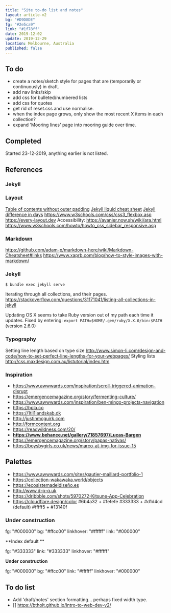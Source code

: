 ```yaml
---
title: "Site to-do list and notes"
layout: article-v2
bg: "#D9D8DE"
fg: "#2e5ca9"
link: "#1f78ff"
date: 2019-12-02
update: 2019-12-29
location: Melbourne, Australia
published: false
---
```

## To do

* create a notes/sketch style for pages that are (temporarily or continuously) in draft.
* add nav links/skip
* add css for bulleted/numbered lists
* add css for quotes
* get rid of reset.css and use normalise.
* when the index page grows, only show the most recent X items in each collection?
* expand 'Mooring lines' page into mooring guide over time.

## Completed
Started 23-12-2019, anything earlier is not listed.

## References

### Jekyll



### Layout

[Table of contents without outer padding](https://css-tricks.com/table-borders-inside/)
[Jekyll liquid cheat sheet](https://gist.github.com/JJediny/a466eed62cee30ad45e2)
[Jekyll difference in days](https://stackoverflow.com/questions/31340018/get-the-difference-in-days-between-two-dates-in-jekyll)
<https://www.w3schools.com/css/css3_flexbox.asp>
<https://every-layout.dev>
Accessibility: <https://avanier.now.sh/wiki/ara.html>
<https://www.w3schools.com/howto/howto_css_sidebar_responsive.asp>

### Markdown
<https://github.com/adam-p/markdown-here/wiki/Markdown-Cheatsheet#links>
<https://www.xaprb.com/blog/how-to-style-images-with-markdown/>

### Jekyll
    $ bundle exec jekyll serve

Iterating through all collections, and their pages.
<https://stackoverflow.com/questions/31171041/listing-all-collections-in-jekyll>

Updating OS X seems to take Ruby version out of my path each time it updates. Fixed by entering:
`export PATH=$HOME/.gem/ruby/X.X.0/bin:$PATH`
(version 2.6.0)

### Typography
Setting line length based on type size
<http://www.simon-li.com/design-and-code/how-to-set-perfect-line-lengths-for-your-webpages/>
Styling lists
<http://css.maxdesign.com.au/listutorial/index.htm>

### Inspiration
- <https://www.awwwards.com/inspiration/scroll-triggered-animation-disrupt>
- <https://emergencemagazine.org/story/fermenting-culture/>
- <https://www.awwwards.com/inspiration/ben-mingo-projects-navigation>
- <https://hpla.co>
- <https://1til1landskab.dk>
- <http://justinmcguirk.com>
- <http://formcontent.org>
- <https://readwildness.com/20/>
- **<https://www.behance.net/gallery/71857697/Lucas-Bargen>**
- <https://emergencemagazine.org/story/papas-nativas/>
- <https://boysbygirls.co.uk/news/marco-at-img-for-issue-15>

## Palettes

- <https://www.awwwards.com/sites/gautier-maillard-portfolio-1>
- <https://collection-wakawaka.world/objects>
- <https://ecosistemadeldiseño.es>
- <http://www.d-p-q.uk>
- <https://dribbble.com/shots/5970272-Kitsune-App-Celebration>
- <https://cloudflare.design/color>
#6b4a32 + #fefefe
#333333 + #d1d4cd (default)
#fffff5 + #13140f

### Under construction
fg: "#000000"
bg: "#ffcc00"
linkhover: "#ffffff"
link: "#000000"

**Index default **

fg:   "#333333"
link: "#333333"
linkhover: "#ffffff"

**Under construction**

fg: "#000000"
bg: "#ffcc00"
link: "#ffffff"
linkhover: "#000000"

## To do list
- Add 'draft/notes' section formatting... perhaps fixed width type.
- [] <https://btholt.github.io/intro-to-web-dev-v2/>

